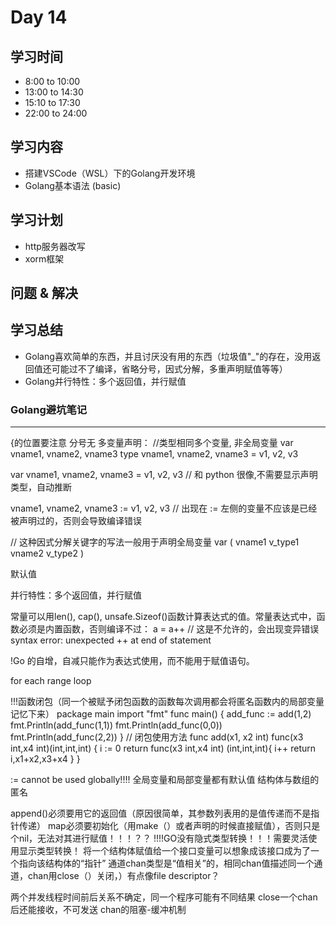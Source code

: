 # Day 14
## 学习时间
- 8:00 to 10:00
- 13:00 to 14:30
- 15:10 to 17:30
- 22:00 to 24:00
## 学习内容
- 搭建VSCode（WSL）下的Golang开发环境
- Golang基本语法 (basic)
## 学习计划
- http服务器改写
- xorm框架
## 问题 & 解决
## 学习总结
- Golang喜欢简单的东西，并且讨厌没有用的东西（垃圾值"_"的存在，没用返回值还可能过不了编译，省略分号，因式分解，多重声明赋值等等）
- Golang并行特性：多个返回值，并行赋值
### Golang避坑笔记
---
{的位置要注意	分号无
多变量声明：
//类型相同多个变量, 非全局变量
var vname1, vname2, vname3 type
vname1, vname2, vname3 = v1, v2, v3

var vname1, vname2, vname3 = v1, v2, v3 // 和 python 很像,不需要显示声明类型，自动推断

vname1, vname2, vname3 := v1, v2, v3 // 出现在 := 左侧的变量不应该是已经被声明过的，否则会导致编译错误


// 这种因式分解关键字的写法一般用于声明全局变量
var (
    vname1 v_type1
    vname2 v_type2
)

默认值

并行特性：多个返回值，并行赋值

常量可以用len(), cap(), unsafe.Sizeof()函数计算表达式的值。常量表达式中，函数必须是内置函数，否则编译不过：
a = a++ // 这是不允许的，会出现变异错误 syntax error: unexpected ++ at end of statement  

!Go 的自增，自减只能作为表达式使用，而不能用于赋值语句。

for each range loop

!!!函数闭包（同一个被赋予闭包函数的函数每次调用都会将匿名函数内的局部变量记忆下来）
package main
import "fmt"
func main() {
    add_func := add(1,2)
    fmt.Println(add_func(1,1))
    fmt.Println(add_func(0,0))
    fmt.Println(add_func(2,2))
} 
// 闭包使用方法
func add(x1, x2 int) func(x3 int,x4 int)(int,int,int)  {
    i := 0
    return func(x3 int,x4 int) (int,int,int){ 
       i++
       return i,x1+x2,x3+x4
    }
}

 := cannot be used globally!!!!
 全局变量和局部变量都有默认值
 结构体与数组的匿名

 append()必须要用它的返回值（原因很简单，其参数列表用的是值传递而不是指针传递）
 map必须要初始化（用make（）或者声明的时候直接赋值），否则只是个nil，无法对其进行赋值！！！？？
 !!!!GO没有隐式类型转换！！！需要灵活使用显示类型转换！
 将一个结构体赋值给一个接口变量可以想象成该接口成为了一个指向该结构体的“指针”
 通道chan类型是“值相关”的，相同chan值描述同一个通道，chan用close（）关闭，）有点像file descriptor？

 两个并发线程时间前后关系不确定，同一个程序可能有不同结果
 close一个chan后还能接收，不可发送
 chan的阻塞-缓冲机制